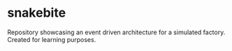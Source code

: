 # snakebite
Repository showcasing an event driven architecture for a simulated factory. Created for learning purposes.
